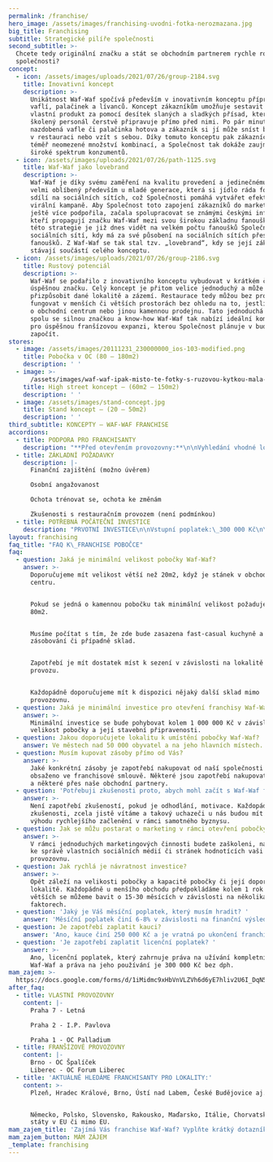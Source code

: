 ```yaml
---
permalink: /franchise/
hero_image: /assets/images/franchising-uvodni-fotka-nerozmazana.jpg
big_title: Franchising
subtitle: Strategické pilíře společnosti
second_subtitle: >-
  Chcete tedy originální značku a stát se obchodním partnerem rychle rostoucí
  společnosti?
concept:
  - icon: /assets/images/uploads/2021/07/26/group-2184.svg
    title: Inovativní koncept
    description: >-
      Unikátnost Waf-Waf spočívá především v inovativním konceptu přípravy
      vaflí, palačinek a lívanců. Koncept zákazníkům umožňuje sestavit si svůj
      vlastní produkt za pomocí desítek slaných a sladkých přísad, který pak
      školený personál čerstvě připravuje přímo před nimi. Po pár minutách je
      nazdobená vafle či palačinka hotova a zákazník si jí může sníst buď přímo
      v restauraci nebo vzít s sebou. Díky tomuto konceptu pak zákazníci mají
      téměř neomezené množství kombinací, a Společnost tak dokáže zaujmout
      široké spektrum konzumentů.
  - icon: /assets/images/uploads/2021/07/26/path-1125.svg
    title: Waf-Waf jako lovebrand
    description: >-
      Waf-Waf je díky svému zaměření na kvalitu provedení a jedinečnému zdobení
      velmi oblíbený především u mladé generace, která si jídlo ráda fotí a
      sdílí na sociálních sítích, což Společnosti pomáhá vytvářet efektivní
      virální kampaně. Aby Společnost toto zapojení zákazníků do marketingu
      ještě více podpořila, začala spolupracovat se známými českými influencery,
      kteří propagují značku Waf-Waf mezi svou širokou základnu fanoušků. Úspěch
      této strategie je již dnes vidět na velkém počtu fanoušků Společnosti na
      sociálních sítí, kdy má za své působení na sociálních sítích přes 32 tis.
      fanoušků. Z Waf-Waf se tak stal tzv. „lovebrand“, kdy se její zákazníci
      stávají součástí celého konceptu.
  - icon: /assets/images/uploads/2021/07/26/group-2186.svg
    title: Rustový potenciál
    description: >-
      Waf-Waf se podařilo z inovativního konceptu vybudovat v krátkém čase
      úspěšnou značku. Celý koncept je přitom velice jednoduchý a může se snadno
      přizpůsobit dané lokalitě a zázemí. Restaurace tedy můžou bez problému
      fungovat v menších či větších prostorách bez ohledu na to, jestli se jedná
      o obchodní centrum nebo jinou kamennou prodejnu. Tato jednoduchá koncepce
      spolu se silnou značkou a know-how Waf-Waf tak nabízí ideální kombinaci
      pro úspěšnou franšízovou expanzi, kterou Společnost plánuje v budoucnu
      započít.
stores:
  - image: /assets/images/20111231_230000000_ios-103-modified.png
    title: Pobočka v OC (80 – 180m2)
    description: ' '
  - image: >-
      /assets/images/waf-waf-ipak-misto-te-fotky-s-ruzovou-kytkou-mala-fotka-v-uvodnim-ramecku.jpg
    title: High street koncept – (60m2 – 150m2)
    description: ' '
  - image: /assets/images/stand-concept.jpg
    title: Stand koncept – (20 – 50m2)
    description: ' '
third_subtitle: KONCEPTY – WAF-WAF FRANCHISE
accordions:
  - title: PODPORA PRO FRANCHISANTY
    description: "**Před otevřením provozovny:**\n\nVyhledání vhodné lokality, nabídka z lokalit, které jsou k dispozici\n\nArchitektonická studie a projekt provozovny\n\nVýstavba a vybavení provozovny na klíč\n\nNábor a vyškolení\_kompletního personálu včetně Vás, kde Vás zasvětíme do jednotlivých procesů \_(provoz, kvalita, marketing, finance, personalistika, kontrola restaurací, věrnostní systém, software aj.)\n\n**Po otevření provozovny:**\n\nZajištění dodávky surovin, obalů a ostatních materiálů (zejména marketingových) včetně technologie a\_logistiky\n\nPodpora centrály Waf-Waf\n\nNastavení marketingové strategie a pomoc při lokálním marketingu\n\nKontrolní systémy provozovny\n\nKompletní softwarové vybavení – pokladní systém, sklady\n\nHodnocení Vaší výkonnosti a hledání optimálního řešení\n\nVývoj a dodržování standardů značky"
  - title: ZÁKLADNÍ POŽADAVKY
    description: |-
      Finanční zajištění (možno úvěrem)

      Osobní angažovanost

      Ochota trénovat se, ochota ke změnám

      Zkušenosti s restauračním provozem (není podmínkou)
  - title: POTŘEBNÁ POČÁTEČNÍ INVESTICE
    description: "PRVOTNÍ INVESTICE\n\nVstupní poplatek:\_300 000 Kč\n\nKauce:\_250 000 Kč\n\nInvestice:\_od cca. 1 mil. v\_závislosti na výběru typu provozu\n\nDále je potřeba se připravit na náklady spojené s otevřením provozovny:  \nškolení zaměstnanců, prvotní náklady na nákup zbož\n\nMĚSÍČNÍ POPLATKY\n\nFranšízový poplatek:\_6-8 % z\_tržby v závislosti na finančních výsledcích.\n\nPROVOZNÍ NÁKLADY\n\nNájemné a energie\n\nMzdové a personální náklady\n\nSuroviny, obaly a logistika\n\nMarketing v\_rámci\_a okolí\_provozovny\n\nIT a Systémy\n\nKontrolní mechanismy provozovny\n\nOstatní provozní, režijní a finanční náklady\n\nSmlouva se uzavírá na dobu 5 let. Návratnosti investic lze dosáhnout během 12-24 měsíců."
layout: franchising
faq_title: "FAQ K\_FRANCHISE POBOČCE"
faq:
  - question: Jaká je minimální velikost pobočky Waf-Waf?
    answer: >-
      Doporučujeme mít velikost větší než 20m2, když je stánek v obchodním
      centru.


      Pokud se jedná o kamennou pobočku tak minimální velikost požadujeme mít
      80m2.


      Musíme počítat s tím, že zde bude zasazena fast-casual kuchyně a take
      zásobování či případně sklad.


      Zapotřebí je mít dostatek míst k sezení v závislosti na lokalitě a typu
      provozu.


      Každopádně doporučujeme mít k dispozici nějaký další sklad mimo
      provozovnu.
  - question: Jaká je minimální investice pro otevření franchisy Waf-Waf?
    answer: >-
      Minimální investice se bude pohybovat kolem 1 000 000 Kč v závislosti na
      velikost pobočky a její stavební připravenosti.
  - question: Jakou doporučujete lokalitu k umístění pobočky Waf-Waf?
    answer: Ve městech nad 50 000 obyvatel a na jeho hlavních místech.
  - question: Musím kupovat zásoby přímo od Vás?
    answer: >-
      Jaké konkrétní zásoby je zapotřebí nakupovat od naší společnosti je
      obsaženo ve franchisové smlouvě. Některé jsou zapotřebí nakupovat napřímo
      a některé přes naše obchodní partnery.
  - question: 'Potřebuji zkušenosti proto, abych mohl začít s Waf-Waf franchise?'
    answer: >-
      Není zapotřebí zkušeností, pokud je odhodlání, motivace. Každopádně
      zkušenosti, zcela jistě vítáme a takový uchazeči u nás budou mít určitou
      výhodu rychlejšího začlenění v rámci samotného byznysu.
  - question: Jak se můžu postarat o marketing v rámci otevření pobočky Waf-Waf?
    answer: >-
      V rámci jednoduchých marketingových činnosti budete zaškoleni, například
      ke správě vlastních sociálních médií či stránek hodnotících vaši
      provozovnu.
  - question: Jak rychlá je návratnost investice?
    answer: >-
      Opět záleží na velikosti pobočky a kapacitě pobočky či její doporučené
      lokalitě. Každopádně u menšího obchodu předpokládáme kolem 1 rok a u
      větších se můžeme bavit o 15-30 měsících v závislosti na několika
      faktorech.
  - question: 'Jaký je Váš měsíční poplatek, který musím hradit? '
    answer: 'Měsíční poplatek činí 6-8% v závislosti na finanční výsledcích. '
  - question: Je zapotřebí zaplatit kauci?
    answer: 'Ano, kauce činí 250 000 Kč a je vratná po ukončení franchisingové smlouvy.'
  - question: 'Je zapotřebí zaplatit licenční poplatek? '
    answer: >-
      Ano, licenční poplatek, který zahrnuje práva na užívání kompletního brandu
      Waf-Waf a práva na jeho používání je 300 000 Kč bez dph.
mam_zajem: >-
  https://docs.google.com/forms/d/1iMidmc9xHbVnVLZVh6d6yE7hliv2U6I_DqN5lSW_3vI/prefill
after_faq:
  - title: VLASTNÍ PROVOZOVNY
    content: |-
      Praha 7 - Letná

      Praha 2 - I.P. Pavlova

      Praha 1 - OC Palladium
  - title: FRANŠÍZOVÉ PROVOZOVNY
    content: |-
      Brno - OC Špalíček
      Liberec - OC Forum Liberec
  - title: 'AKTUÁLNĚ HLEDÁME FRANCHISANTY PRO LOKALITY:'
    content: >-
      Plzeň, Hradec Králové, Brno, Ústí nad Labem, České Budějovice aj. 


      Německo, Polsko, Slovensko, Rakousko, Maďarsko, Itálie, Chorvatsko a další
      státy v EU či mimo EU. 
mam_zajem_title: 'Zajímá Vás franchise Waf-Waf? Vyplňte krátký dotazník, děkujeme. '
mam_zajem_button: MÁM ZÁJEM
_template: franchising
---
```




